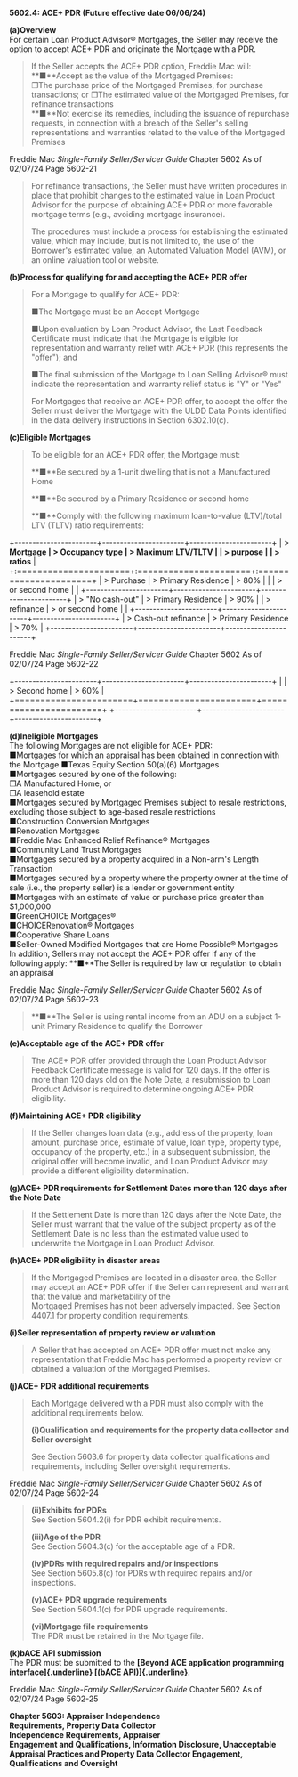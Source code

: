 **5602.4: ACE+ PDR (Future effective date 06/06/24)**

**(a)Overview**\
For certain Loan Product Advisor® Mortgages, the Seller may receive the
option to accept ACE+ PDR and originate the Mortgage with a PDR.

> If the Seller accepts the ACE+ PDR option, Freddie Mac will:\
> **■**Accept as the value of the Mortgaged Premises:\
> ❒The purchase price of the Mortgaged Premises, for purchase
> transactions; or ❒The estimated value of the Mortgaged Premises, for
> refinance transactions\
> **■**Not exercise its remedies, including the issuance of repurchase
> requests, in connection with a breach of the Seller's selling
> representations and warranties related to the value of the Mortgaged
> Premises

Freddie Mac *Single-Family Seller/Servicer Guide* Chapter 5602 As of
02/07/24 Page 5602-21

> For refinance transactions, the Seller must have written procedures in
> place that prohibit changes to the estimated value in Loan Product
> Advisor for the purpose of obtaining ACE+ PDR or more favorable
> mortgage terms (e.g., avoiding mortgage insurance).
>
> The procedures must include a process for establishing the estimated
> value, which may include, but is not limited to, the use of the
> Borrower's estimated value, an Automated Valuation Model (AVM), or an
> online valuation tool or website.

**(b)Process for qualifying for and accepting the ACE+ PDR offer**

> For a Mortgage to qualify for ACE+ PDR:
>
> ■The Mortgage must be an Accept Mortgage
>
> ■Upon evaluation by Loan Product Advisor, the Last Feedback
> Certificate must indicate that the Mortgage is eligible for
> representation and warranty relief with ACE+ PDR (this represents the
> "offer"); and
>
> ■The final submission of the Mortgage to Loan Selling Advisor® must
> indicate the representation and warranty relief status is "Y" or "Yes"
>
> For Mortgages that receive an ACE+ PDR offer, to accept the offer the
> Seller must deliver the Mortgage with the ULDD Data Points identified
> in the data delivery instructions in Section 6302.10(c).

**(c)Eligible Mortgages**

> To be eligible for an ACE+ PDR offer, the Mortgage must:
>
> **■**Be secured by a 1-unit dwelling that is not a Manufactured Home
>
> **■**Be secured by a Primary Residence or second home
>
> **■**Comply with the following maximum loan-to-value (LTV)/total LTV
> (TLTV) ratio requirements:

+-----------------------+-----------------------+-----------------------+
| > **Mortgage          | > **Occupancy type**  | > **Maximum LTV/TLTV  |
| > purpose**           |                       | > ratios**            |
+:======================+:======================+:======================+
| > Purchase            | > Primary Residence   | > 80%                 |
|                       | > or second home      |                       |
+-----------------------+-----------------------+-----------------------+
| > "No cash-out"       | > Primary Residence   | > 90%                 |
| > refinance           | > or second home      |                       |
+-----------------------+-----------------------+-----------------------+
| > Cash-out refinance  | > Primary Residence   | > 70%                 |
+-----------------------+-----------------------+-----------------------+

Freddie Mac *Single-Family Seller/Servicer Guide* Chapter 5602 As of
02/07/24 Page 5602-22

+-----------------------+-----------------------+-----------------------+
|                       | > Second home         | > 60%                 |
+=======================+=======================+=======================+
+-----------------------+-----------------------+-----------------------+

**(d)Ineligible Mortgages**\
The following Mortgages are not eligible for ACE+ PDR:\
■Mortgages for which an appraisal has been obtained in connection with
the Mortgage ■Texas Equity Section 50(a)(6) Mortgages\
■Mortgages secured by one of the following:\
❒A Manufactured Home, or\
❒A leasehold estate\
■Mortgages secured by Mortgaged Premises subject to resale restrictions,
excluding those subject to age-based resale restrictions\
■Construction Conversion Mortgages\
■Renovation Mortgages\
■Freddie Mac Enhanced Relief Refinance® Mortgages\
■Community Land Trust Mortgages\
■Mortgages secured by a property acquired in a Non-arm's Length
Transaction\
■Mortgages secured by a property where the property owner at the time of
sale (i.e., the property seller) is a lender or government entity\
■Mortgages with an estimate of value or purchase price greater than
\$1,000,000\
■GreenCHOICE Mortgages®\
■CHOICERenovation® Mortgages\
■Cooperative Share Loans\
■Seller-Owned Modified Mortgages that are Home Possible® Mortgages\
In addition, Sellers may not accept the ACE+ PDR offer if any of the
following apply: **■**The Seller is required by law or regulation to
obtain an appraisal

Freddie Mac *Single-Family Seller/Servicer Guide* Chapter 5602 As of
02/07/24 Page 5602-23

> **■**The Seller is using rental income from an ADU on a subject 1-unit
> Primary Residence to qualify the Borrower

**(e)Acceptable age of the ACE+ PDR offer**

> The ACE+ PDR offer provided through the Loan Product Advisor Feedback
> Certificate message is valid for 120 days. If the offer is more than
> 120 days old on the Note Date, a resubmission to Loan Product Advisor
> is required to determine ongoing ACE+ PDR eligibility.

**(f)Maintaining ACE+ PDR eligibility**

> If the Seller changes loan data (e.g., address of the property, loan
> amount, purchase price, estimate of value, loan type, property type,
> occupancy of the property, etc.) in a subsequent submission, the
> original offer will become invalid, and Loan Product Advisor may
> provide a different eligibility determination.

**(g)ACE+ PDR requirements for Settlement Dates more than 120 days after
the Note Date**

> If the Settlement Date is more than 120 days after the Note Date, the
> Seller must warrant that the value of the subject property as of the
> Settlement Date is no less than the estimated value used to underwrite
> the Mortgage in Loan Product Advisor.

**(h)ACE+ PDR eligibility in disaster areas**

> If the Mortgaged Premises are located in a disaster area, the Seller
> may accept an ACE+ PDR offer if the Seller can represent and warrant
> that the value and marketability of the\
> Mortgaged Premises has not been adversely impacted. See Section 4407.1
> for property condition requirements.

**(i)Seller representation of property review or valuation**

> A Seller that has accepted an ACE+ PDR offer must not make any
> representation that Freddie Mac has performed a property review or
> obtained a valuation of the Mortgaged Premises.

**(j)ACE+ PDR additional requirements**

> Each Mortgage delivered with a PDR must also comply with the
> additional requirements below.
>
> **(i)Qualification and requirements for the property data collector
> and Seller oversight**
>
> See Section 5603.6 for property data collector qualifications and
> requirements, including Seller oversight requirements.

Freddie Mac *Single-Family Seller/Servicer Guide* Chapter 5602 As of
02/07/24 Page 5602-24

> **(ii)Exhibits for PDRs**\
> See Section 5604.2(i) for PDR exhibit requirements.
>
> **(iii)Age of the PDR**\
> See Section 5604.3(c) for the acceptable age of a PDR.
>
> **(iv)PDRs with required repairs and/or inspections**\
> See Section 5605.8(c) for PDRs with required repairs and/or
> inspections.
>
> **(v)ACE+ PDR upgrade requirements**\
> See Section 5604.1(c) for PDR upgrade requirements.
>
> **(vi)Mortgage file requirements**\
> The PDR must be retained in the Mortgage file.

**(k)bACE API submission**\
The PDR must be submitted to the **[Beyond ACE application programming
interface]{.underline} [(bACE API)]{.underline}**.

Freddie Mac *Single-Family Seller/Servicer Guide* Chapter 5602 As of
02/07/24 Page 5602-25

**Chapter 5603: Appraiser Independence**\
**Requirements, Property Data Collector**\
**Independence Requirements, Appraiser**\
**Engagement and Qualifications, Information Disclosure, Unacceptable
Appraisal Practices and Property Data Collector Engagement,
Qualifications and Oversight**